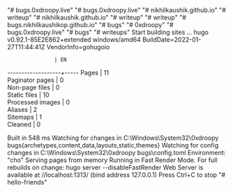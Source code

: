 "# bugs.0xdroopy.live" 
"# bugs.0xdroopy.live" 
"# nikhilkaushik.github.io" 
"# writeup" 
"# nikhilkaushik.github.io" 
"# writeup" 
"# writeup" 
"# bugs.nikhilkaushikop.github.io" 
"# bugs" 
"# 0xdroopy" 
"# bugs.0xdroopy.live" 
"# bugs" 
"# writeups" 
Start building sites … 
hugo v0.92.1-85E2E862+extended windows/amd64 BuildDate=2022-01-27T11:44:41Z VendorInfo=gohugoio

                   | EN  
-------------------+-----
  Pages            | 11  
  Paginator pages  |  0  
  Non-page files   |  0  
  Static files     | 10  
  Processed images |  0  
  Aliases          |  2  
  Sitemaps         |  1  
  Cleaned          |  0  

Built in 548 ms
Watching for changes in C:\Windows\System32\0xdroopy bugs\{archetypes,content,data,layouts,static,themes}
Watching for config changes in C:\Windows\System32\0xdroopy bugs\config.toml
Environment: "cho"
Serving pages from memory
Running in Fast Render Mode. For full rebuilds on change: hugo server --disableFastRender
Web Server is available at //localhost:1313/ (bind address 127.0.0.1)
Press Ctrl+C to stop
"# hello-friends" 
